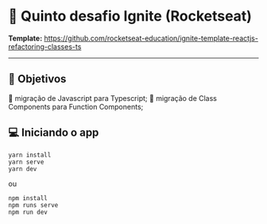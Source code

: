# :rocket: Quinto desafio Ignite (Rocketseat)
**Template:** https://github.com/rocketseat-education/ignite-template-reactjs-refactoring-classes-ts

---

## :dart: Objetivos
:pushpin: migração de Javascript para Typescript;
:pushpin: migração de Class Components para Function Components;


## :computer: Iniciando o app
  ```
  yarn install
  yarn serve
  yarn dev
 
  ```
  ou
  ```
  npm install
  npm runs serve
  npm run dev
 
  ```